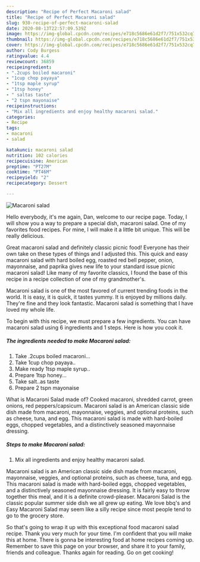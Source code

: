 ```yaml
---
description: "Recipe of Perfect Macaroni salad"
title: "Recipe of Perfect Macaroni salad"
slug: 930-recipe-of-perfect-macaroni-salad
date: 2020-08-13T22:57:09.539Z
image: https://img-global.cpcdn.com/recipes/e718c5686e61d2f7/751x532cq70/macaroni-salad-recipe-main-photo.jpg
thumbnail: https://img-global.cpcdn.com/recipes/e718c5686e61d2f7/751x532cq70/macaroni-salad-recipe-main-photo.jpg
cover: https://img-global.cpcdn.com/recipes/e718c5686e61d2f7/751x532cq70/macaroni-salad-recipe-main-photo.jpg
author: Cody Burgess
ratingvalue: 4.4
reviewcount: 36859
recipeingredient:
- ".2cups boiled macaroni"
- "1cup chop payaya"
- "1tsp maple syrup"
- "1tsp honey"
- " saltas taste"
- "2 tspn mayonaise"
recipeinstructions:
- "Mix all ingredients and enjoy healthy macaroni salad."
categories:
- Recipe
tags:
- macaroni
- salad

katakunci: macaroni salad 
nutrition: 102 calories
recipecuisine: American
preptime: "PT27M"
cooktime: "PT46M"
recipeyield: "2"
recipecategory: Dessert

---
```



![Macaroni salad](https://img-global.cpcdn.com/recipes/e718c5686e61d2f7/751x532cq70/macaroni-salad-recipe-main-photo.jpg)

Hello everybody, it's me again, Dan, welcome to our recipe page. Today, I will show you a way to prepare a special dish, macaroni salad. One of my favorites food recipes. For mine, I will make it a little bit unique. This will be really delicious.

Great macaroni salad and definitely classic picnic food! Everyone has their own take on these types of things and I adjusted this. This quick and easy macaroni salad with hard boiled egg, roasted red bell pepper, onion, mayonnaise, and paprika gives new life to your standard issue picnic macaroni salad! Like many of my favorite classics, I found the base of this recipe in a recipe collection of one of my grandmother&#39;s.

Macaroni salad is one of the most favored of current trending foods in the world. It is easy, it is quick, it tastes yummy. It is enjoyed by millions daily. They're fine and they look fantastic. Macaroni salad is something that I have loved my whole life.


To begin with this recipe, we must prepare a few ingredients. You can have macaroni salad using 6 ingredients and 1 steps. Here is how you cook it.

<!--inarticleads1-->

##### The ingredients needed to make Macaroni salad:

1. Take .2cups boiled macaroni...
1. Take 1cup chop payaya..
1. Make ready 1tsp maple syrup..
1. Prepare 1tsp honey...
1. Take  salt..as taste
1. Prepare 2 tspn mayonaise


What is Macaroni Salad made of? Cooked macaroni, shredded carrot, green onions, red peppers/capsicum. Macaroni salad is an American classic side dish made from macaroni, mayonnaise, veggies, and optional proteins, such as cheese, tuna, and egg. This macaroni salad is made with hard-boiled eggs, chopped vegetables, and a distinctively seasoned mayonnaise dressing. 

<!--inarticleads2-->

##### Steps to make Macaroni salad:

1. Mix all ingredients and enjoy healthy macaroni salad.


Macaroni salad is an American classic side dish made from macaroni, mayonnaise, veggies, and optional proteins, such as cheese, tuna, and egg. This macaroni salad is made with hard-boiled eggs, chopped vegetables, and a distinctively seasoned mayonnaise dressing. It is fairly easy to throw together this meal, and it is a definite crowd-pleaser. Macaroni Salad is the classic popular summer side dish we all grew up eating. We love bbq&#39;s and Easy Macaroni Salad may seem like a silly recipe since most people tend to go to the grocery store. 

So that's going to wrap it up with this exceptional food macaroni salad recipe. Thank you very much for your time. I'm confident that you will make this at home. There is gonna be interesting food at home recipes coming up. Remember to save this page on your browser, and share it to your family, friends and colleague. Thanks again for reading. Go on get cooking!
